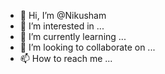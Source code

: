 - 👋 Hi, I’m @Nikusham
- 👀 I’m interested in ...
- 🌱 I’m currently learning ...
- 💞️ I’m looking to collaborate on ...
- 📫 How to reach me ...

<!---
Nikusham/Nikusham is a ✨ special ✨ repository because its `README.md` (this file) appears on your GitHub profile.
You can click the Preview link to take a look at your changes.
--->
